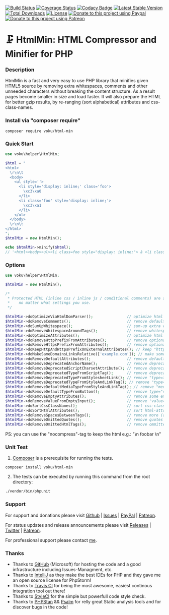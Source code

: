 [![Build Status](https://travis-ci.org/voku/HtmlMin.svg?branch=master)](https://travis-ci.org/voku/HtmlMin)
[![Coverage Status](https://coveralls.io/repos/github/voku/HtmlMin/badge.svg?branch=master)](https://coveralls.io/github/voku/HtmlMin?branch=master)
[![Codacy Badge](https://api.codacy.com/project/badge/Grade/a433ed2b3b7546b3a1c520310222a601)](https://www.codacy.com/app/voku/HtmlMin?utm_source=github.com&amp;utm_medium=referral&amp;utm_content=voku/HtmlMin&amp;utm_campaign=Badge_Grade)
[![Latest Stable Version](https://poser.pugx.org/voku/html-min/v/stable)](https://packagist.org/packages/voku/html-min) 
[![Total Downloads](https://poser.pugx.org/voku/html-min/downloads)](https://packagist.org/packages/voku/html-min) 
[![License](https://poser.pugx.org/voku/html-min/license)](https://packagist.org/packages/voku/html-min)
[![Donate to this project using Paypal](https://img.shields.io/badge/paypal-donate-yellow.svg)](https://www.paypal.me/moelleken)
[![Donate to this project using Patreon](https://img.shields.io/badge/patreon-donate-yellow.svg)](https://www.patreon.com/voku)

# :clamp: HtmlMin: HTML Compressor and Minifier for PHP

### Description

HtmlMin is a fast and very easy to use PHP library that minifies given HTML5 source by removing extra whitespaces, comments and other unneeded characters without breaking the content structure. As a result pages become smaller in size and load faster. It will also prepare the HTML for better gzip results, by re-ranging (sort alphabetical) attributes and css-class-names.


### Install via "composer require"

```shell
composer require voku/html-min
```

### Quick Start

```php
use voku\helper\HtmlMin;

$html = "
<html>
  \r\n\t
  <body>
    <ul style=''>
      <li style='display: inline;' class='foo'>
        \xc3\xa0
      </li>
      <li class='foo' style='display: inline;'>
        \xc3\xa1
      </li>
    </ul>
  </body>
  \r\n\t
</html>
";
$htmlMin = new HtmlMin();

echo $htmlMin->minify($html); 
// '<html><body><ul><li class=foo style="display: inline;"> à <li class=foo style="display: inline;"> á </ul>'
```

### Options

```php
use voku\helper\HtmlMin;

$htmlMin = new HtmlMin();

/* 
 * Protected HTML (inline css / inline js / conditional comments) are still protected,
 *    no matter what settings you use.
 */

$htmlMin->doOptimizeViaHtmlDomParser();               // optimize html via "HtmlDomParser()"
$htmlMin->doRemoveComments();                         // remove default HTML comments (depends on "doOptimizeViaHtmlDomParser(true)")
$htmlMin->doSumUpWhitespace();                        // sum-up extra whitespace from the Dom (depends on "doOptimizeViaHtmlDomParser(true)")
$htmlMin->doRemoveWhitespaceAroundTags();             // remove whitespace around tags (depends on "doOptimizeViaHtmlDomParser(true)")
$htmlMin->doOptimizeAttributes();                     // optimize html attributes (depends on "doOptimizeViaHtmlDomParser(true)")
$htmlMin->doRemoveHttpPrefixFromAttributes();         // remove optional "http:"-prefix from attributes (depends on "doOptimizeAttributes(true)")
$htmlMin->doRemoveHttpsPrefixFromAttributes();        // remove optional "https:"-prefix from attributes (depends on "doOptimizeAttributes(true)")
$htmlMin->doKeepHttpAndHttpsPrefixOnExternalAttributes(); // keep "http:"- and "https:"-prefix for all external links 
$htmlMin->doMakeSameDomainsLinksRelative(['example.com']); // make some links relative, by removing the domain from attributes
$htmlMin->doRemoveDefaultAttributes();                // remove defaults (depends on "doOptimizeAttributes(true)" | disabled by default)
$htmlMin->doRemoveDeprecatedAnchorName();             // remove deprecated anchor-jump (depends on "doOptimizeAttributes(true)")
$htmlMin->doRemoveDeprecatedScriptCharsetAttribute(); // remove deprecated charset-attribute - the browser will use the charset from the HTTP-Header, anyway (depends on "doOptimizeAttributes(true)")
$htmlMin->doRemoveDeprecatedTypeFromScriptTag();      // remove deprecated script-mime-types (depends on "doOptimizeAttributes(true)")
$htmlMin->doRemoveDeprecatedTypeFromStylesheetLink(); // remove "type=text/css" for css links (depends on "doOptimizeAttributes(true)")
$htmlMin->doRemoveDeprecatedTypeFromStyleAndLinkTag(); // remove "type=text/css" from all links and styles
$htmlMin->doRemoveDefaultMediaTypeFromStyleAndLinkTag(); // remove "media="all" from all links and styles
$htmlMin->doRemoveDefaultTypeFromButton();            // remove type="submit" from button tags 
$htmlMin->doRemoveEmptyAttributes();                  // remove some empty attributes (depends on "doOptimizeAttributes(true)")
$htmlMin->doRemoveValueFromEmptyInput();              // remove 'value=""' from empty <input> (depends on "doOptimizeAttributes(true)")
$htmlMin->doSortCssClassNames();                      // sort css-class-names, for better gzip results (depends on "doOptimizeAttributes(true)")
$htmlMin->doSortHtmlAttributes();                     // sort html-attributes, for better gzip results (depends on "doOptimizeAttributes(true)")
$htmlMin->doRemoveSpacesBetweenTags();                // remove more (aggressive) spaces in the dom (disabled by default)
$htmlMin->doRemoveOmittedQuotes();                    // remove quotes e.g. class="lall" => class=lall
$htmlMin->doRemoveOmittedHtmlTags();                  // remove ommitted html tags e.g. <p>lall</p> => <p>lall 
```

PS: you can use the "nocompress"-tag to keep the html e.g.: "<nocompress>\n foobar \n</nocompress>"

### Unit Test

1) [Composer](https://getcomposer.org) is a prerequisite for running the tests.

```
composer install voku/html-min
```

2) The tests can be executed by running this command from the root directory:

```bash
./vendor/bin/phpunit
```

### Support

For support and donations please visit [Github](https://github.com/voku/HtmlMin/) | [Issues](https://github.com/voku/HtmlMin/issues) | [PayPal](https://paypal.me/moelleken) | [Patreon](https://www.patreon.com/voku).

For status updates and release announcements please visit [Releases](https://github.com/voku/HtmlMin/releases) | [Twitter](https://twitter.com/suckup_de) | [Patreon](https://www.patreon.com/voku/posts).

For professional support please contact [me](https://about.me/voku).

### Thanks

- Thanks to [GitHub](https://github.com) (Microsoft) for hosting the code and a good infrastructure including Issues-Managment, etc.
- Thanks to [IntelliJ](https://www.jetbrains.com) as they make the best IDEs for PHP and they gave me an open source license for PhpStorm!
- Thanks to [Travis CI](https://travis-ci.com/) for being the most awesome, easiest continous integration tool out there!
- Thanks to [StyleCI](https://styleci.io/) for the simple but powerfull code style check.
- Thanks to [PHPStan](https://github.com/phpstan/phpstan) && [Psalm](https://github.com/vimeo/psalm) for relly great Static analysis tools and for discover bugs in the code!
